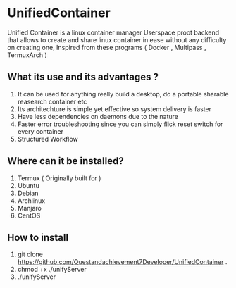 # UnifiedContainer
Unified Container is a linux container manager Userspace proot backend that allows to create and share linux container in ease without any difficulty on creating one, Inspired from these programs ( Docker , Multipass , TermuxArch )
## What its use and its advantages ?
1. It can be used for anything really build a desktop, do a portable sharable reasearch container etc
2. Its architechture is simple yet effective so system delivery is faster
3. Have less dependencies on daemons due to the nature
4. Faster error troubleshooting since you can simply flick reset switch for every container
5. Structured Workflow
## Where can it be installed?
1. Termux ( Originally built for )
2. Ubuntu
3. Debian
4. Archlinux
5. Manjaro
6. CentOS
## How to install
1. git clone https://github.com/Questandachievement7Developer/UnifiedContainer .
2. chmod +x ./unifyServer 
3. ./unifyServer


